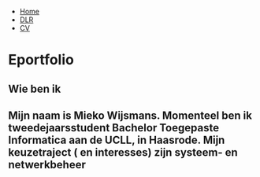 
  <head><ul>
  <li><a href="https://miekowijsmans.github.io/eportfolio/">Home</a></li>
  <li><a href="https://miekowijsmans.github.io/eportfolio/domainspec">DLR</a></li>
  <li><a href="https://miekowijsmans.github.io/eportfolio/cv">CV</a></li>
</ul>
  </head>


<h1>Eportfolio</h1>
<h2> Wie ben ik <h2>
  <p> Mijn naam is Mieko Wijsmans.
Momenteel ben ik tweedejaarsstudent Bachelor Toegepaste Informatica aan de UCLL, in Haasrode. Mijn keuzetraject ( en interesses) zijn systeem- en netwerkbeheer </p>
  



